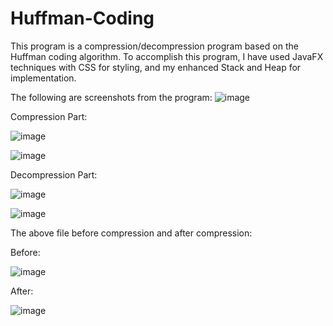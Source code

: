 # Huffman-Coding

This program is a compression/decompression program based on the Huffman coding algorithm.
To accomplish this program, I have used JavaFX techniques with CSS for styling, and my enhanced Stack and Heap for implementation.

The following are screenshots from the program:
![image](https://github.com/019mj/Huffman-Coding/assets/131479958/cecc7a06-7db0-4553-b0c5-7e697cf9acff)

Compression Part:


![image](https://github.com/019mj/Huffman-Coding/assets/131479958/9870a355-c482-45ea-af32-932bb6311f4c)

![image](https://github.com/019mj/Huffman-Coding/assets/131479958/e406bde1-ae1e-4961-890d-2e9696dceb1f)


Decompression Part:


![image](https://github.com/019mj/Huffman-Coding/assets/131479958/08c1ec4a-1691-43f9-8fbf-69a3224c7b85)

![image](https://github.com/019mj/Huffman-Coding/assets/131479958/41cdd9f0-ac4c-4b6d-b147-a7124cc6be87)


The above file before compression and after compression:

Before:

![image](https://github.com/019mj/Huffman-Coding/assets/131479958/8fbf4870-a6b4-438b-b519-03344ec51021)


After:

![image](https://github.com/019mj/Huffman-Coding/assets/131479958/df771286-cd44-47b0-9c8f-2af074c6ce68)
